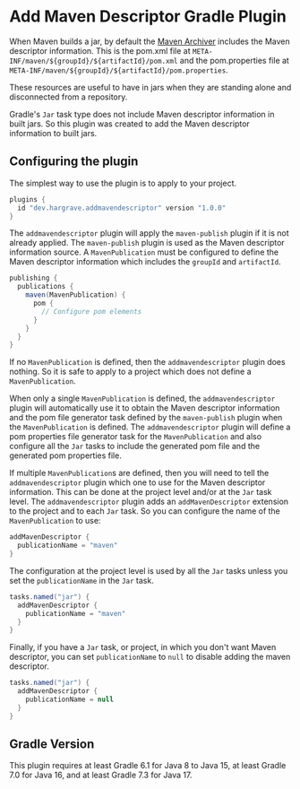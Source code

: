 # Add Maven Descriptor Gradle Plugin

When Maven builds a jar, by default the [Maven Archiver][1] includes the Maven descriptor information.
This is the pom.xml file at `META-INF/maven/${groupId}/${artifactId}/pom.xml` and the pom.properties file at `META-INF/maven/${groupId}/${artifactId}/pom.properties`.

These resources are useful to have in jars when they are standing alone and disconnected from a repository.

Gradle's `Jar` task type does not include Maven descriptor information in built jars.
So this plugin was created to add the Maven descriptor information to built jars.

## Configuring the plugin

The simplest way to use the plugin is to apply to your project.

```groovy
plugins {
  id "dev.hargrave.addmavendescriptor" version "1.0.0"
}
```

The `addmavendescriptor` plugin will apply the `maven-publish` plugin if it is not already applied.
The `maven-publish` plugin is used as the Maven descriptor information source.
A `MavenPublication` must be configured to define the Maven descriptor information which includes the `groupId` and `artifactId`.

```groovy
publishing {
  publications {
    maven(MavenPublication) {
      pom {
        // Configure pom elements
      }
    }
  }
}
```

If no `MavenPublication` is defined, then the `addmavendescriptor` plugin does nothing.
So it is safe to apply to a project which does not define a `MavenPublication`.

When only a single `MavenPublication` is defined, the `addmavendescriptor` plugin will automatically use it to obtain the Maven descriptor information and the pom file generator task defined by the `maven-publish` plugin when the `MavenPublication` is defined.
The `addmavendescriptor` plugin will define a pom properties file generator task for the `MavenPublication` and also configure all the `Jar` tasks to include the generated pom file and the generated pom properties file.

If multiple `MavenPublication`s are defined, then you will need to tell the `addmavendescriptor` plugin which one to use for the Maven descriptor information.
This can be done at the project level and/or at the `Jar` task level.
The `addmavendescriptor` plugin adds an `addMavenDescriptor` extension to the project and to each `Jar` task.
So you can configure the name of the `MavenPublication` to use:

```groovy
addMavenDescriptor {
  publicationName = "maven"
}
```

The configuration at the project level is used by all the `Jar` tasks unless you set the `publicationName` in the `Jar` task.

```groovy
tasks.named("jar") {
  addMavenDescriptor {
    publicationName = "maven"
  }
}
```

Finally, if you have a `Jar` task, or project, in which you don't want Maven descriptor, you can set `publicationName` to `null` to disable adding the maven descriptor.

```groovy
tasks.named("jar") {
  addMavenDescriptor {
    publicationName = null
  }
}
```

## Gradle Version

This plugin requires at least Gradle 6.1 for Java 8 to Java 15,
at least Gradle 7.0 for Java 16,
and at least Gradle 7.3 for Java 17.


[1]: https://maven.apache.org/shared/maven-archiver/index.html

